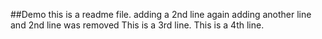##Demo
this is a readme file.
adding a 2nd line again
adding another line and 2nd line was removed
This is a 3rd line.
This is a 4th line.
